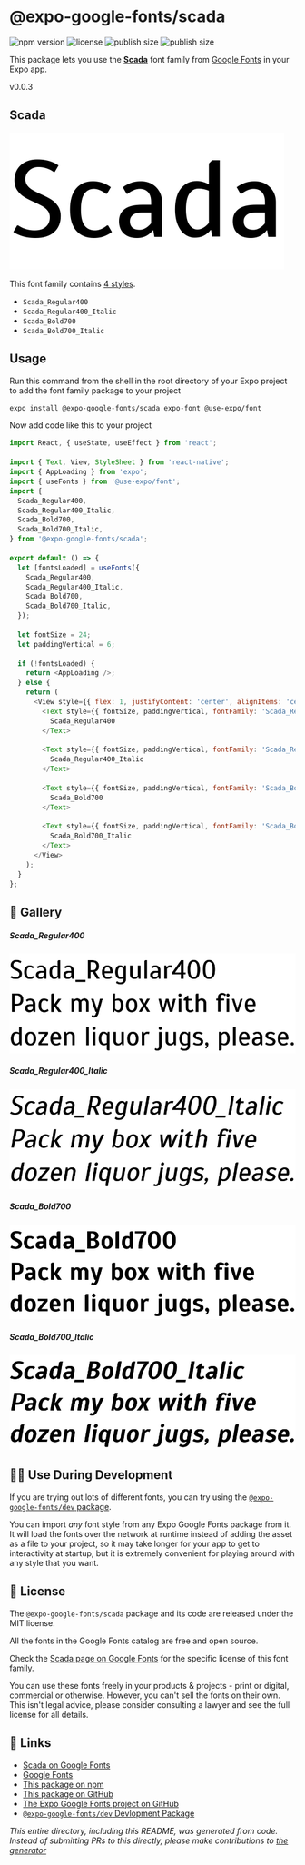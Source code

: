 # @expo-google-fonts/scada

![npm version](https://flat.badgen.net/npm/v/@expo-google-fonts/scada)
![license](https://flat.badgen.net/github/license/expo/google-fonts)
![publish size](https://flat.badgen.net/packagephobia/install/@expo-google-fonts/scada)
![publish size](https://flat.badgen.net/packagephobia/publish/@expo-google-fonts/scada)

This package lets you use the [**Scada**](https://fonts.google.com/specimen/Scada) font family from [Google Fonts](https://fonts.google.com/) in your Expo app.

v0.0.3

## Scada

![Scada](./font-family.png)

This font family contains [4 styles](#-gallery).

- `Scada_Regular400`
- `Scada_Regular400_Italic`
- `Scada_Bold700`
- `Scada_Bold700_Italic`

## Usage

Run this command from the shell in the root directory of your Expo project to add the font family package to your project
```sh
expo install @expo-google-fonts/scada expo-font @use-expo/font
```

Now add code like this to your project
```js
import React, { useState, useEffect } from 'react';

import { Text, View, StyleSheet } from 'react-native';
import { AppLoading } from 'expo';
import { useFonts } from '@use-expo/font';
import {
  Scada_Regular400,
  Scada_Regular400_Italic,
  Scada_Bold700,
  Scada_Bold700_Italic,
} from '@expo-google-fonts/scada';

export default () => {
  let [fontsLoaded] = useFonts({
    Scada_Regular400,
    Scada_Regular400_Italic,
    Scada_Bold700,
    Scada_Bold700_Italic,
  });

  let fontSize = 24;
  let paddingVertical = 6;

  if (!fontsLoaded) {
    return <AppLoading />;
  } else {
    return (
      <View style={{ flex: 1, justifyContent: 'center', alignItems: 'center' }}>
        <Text style={{ fontSize, paddingVertical, fontFamily: 'Scada_Regular400' }}>
          Scada_Regular400
        </Text>

        <Text style={{ fontSize, paddingVertical, fontFamily: 'Scada_Regular400_Italic' }}>
          Scada_Regular400_Italic
        </Text>

        <Text style={{ fontSize, paddingVertical, fontFamily: 'Scada_Bold700' }}>
          Scada_Bold700
        </Text>

        <Text style={{ fontSize, paddingVertical, fontFamily: 'Scada_Bold700_Italic' }}>
          Scada_Bold700_Italic
        </Text>
      </View>
    );
  }
};

```

## 🔡 Gallery

##### Scada_Regular400
![Scada_Regular400](./b50d4e47b78665f29007e923c626d8127c7c9793f60cc8b94e55fe65a9e1b156.ttf.png)

##### Scada_Regular400_Italic
![Scada_Regular400_Italic](./19e3630deea1d0d7694e73dfb85c5a97e8fc332031fc27897d4b5b14fb6f62b3.ttf.png)

##### Scada_Bold700
![Scada_Bold700](./9a106a75900b9cafa514e2c814b45cabcd61c5f50ceac1772ce6a12386cfa505.ttf.png)

##### Scada_Bold700_Italic
![Scada_Bold700_Italic](./c61947a93ece6ef8f4f35e6f1f51f2d2eae7d27d8c1e103b8a0792818925421e.ttf.png)


## 👩‍💻 Use During Development

If you are trying out lots of different fonts, you can try using the [`@expo-google-fonts/dev` package](https://github.com/expo/google-fonts/tree/master/font-packages/dev#readme).

You can import *any* font style from any Expo Google Fonts package from it. It will load the fonts
over the network at runtime instead of adding the asset as a file to your project, so it may take longer
for your app to get to interactivity at startup, but it is extremely convenient
for playing around with any style that you want.

## 📖 License

The `@expo-google-fonts/scada` package and its code are released under the MIT license.

All the fonts in the Google Fonts catalog are free and open source.

Check the [Scada page on Google Fonts](https://fonts.google.com/specimen/Scada) for the specific license of this font family.

You can use these fonts freely in your products & projects - print or digital, commercial or otherwise. However, you can't sell the fonts on their own. This isn't legal advice, please consider consulting a lawyer and see the full license for all details.

## 🔗 Links

- [Scada on Google Fonts](https://fonts.google.com/specimen/Scada)
- [Google Fonts](https://fonts.google.com/)
- [This package on npm](https://www.npmjs.com/package/@expo-google-fonts/scada)
- [This package on GitHub](https://github.com/expo/google-fonts/tree/master/font-packages/scada)
- [The Expo Google Fonts project on GitHub](https://github.com/expo/google-fonts)
- [`@expo-google-fonts/dev` Devlopment Package](https://github.com/expo/google-fonts/tree/master/font-packages/dev)


*This entire directory, including this README, was generated from code. Instead of submitting PRs to this directly, please make contributions to [the generator](https://github.com/expo/google-fonts/tree/master/packages/generator)*
